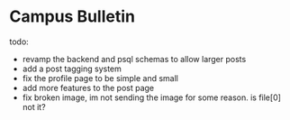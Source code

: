 # Campus Bulletin

todo:
- revamp the backend and psql schemas to allow larger posts
- add a post tagging system
- fix the profile page to be simple and small
- add more features to the post page
- fix broken image, im not sending the image for some reason. is file[0] not it?